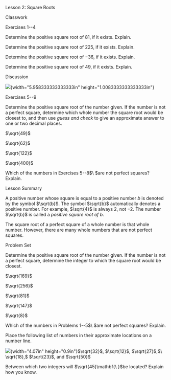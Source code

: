 Lesson 2: Square Roots

Classwork

Exercises 1--4

Determine the positive square root of $81$, if it exists. Explain.

Determine the positive square root of $225$, if it exists. Explain.

Determine the positive square root of $- 36$, if it exists. Explain.

Determine the positive square root of$\ 49$, if it exists. Explain.

Discussion

![](.\grade8lessonsmd\media/media/image1.png){width="5.958333333333333in"
height="1.0083333333333333in"}

Exercises 5--9

Determine the positive square root of the number given. If the number is
not a perfect square, determine which whole number the square root would
be closest to, and then use *guess and check* to give an approximate
answer to one or two decimal places.

$\sqrt{49}$

$\sqrt{62}$

$\sqrt{122}$

$\sqrt{400}$

Which of the numbers in Exercises 5--8$\ $are not perfect squares?
Explain.

Lesson Summary

A positive number whose square is equal to a positive number $b$ is
denoted by the symbol $\sqrt{b}$. The symbol $\sqrt{b}$ automatically
denotes a positive number. For example, $\sqrt{4}$ is always $2$, not
$- 2.$ The number $\sqrt{b}$ is called a *positive square root of* $b$.

The square root of a perfect square of a whole number is that whole
number. However, there are many whole numbers that are not perfect
squares.

Problem Set

Determine the positive square root of the number given. If the number is
not a perfect square, determine the integer to which the square root
would be closest.

$\sqrt{169}$

$\sqrt{256}$

$\sqrt{81}$

$\sqrt{147}$

$\sqrt{8}$

Which of the numbers in Problems 1--5$\ $are not perfect squares?
Explain.

Place the following list of numbers in their approximate locations on a
number line.

![](.\grade8lessonsmd\media/media/image2.png){width="4.07in"
height="0.9in"}$\sqrt{32}$, $\sqrt{12}$, $\sqrt{27}$,$\ \sqrt{18},$
$\sqrt{23}$, and $\sqrt{50}$

Between which two integers will $\sqrt{45}\mathbf{\ }$be located?
Explain how you know.
